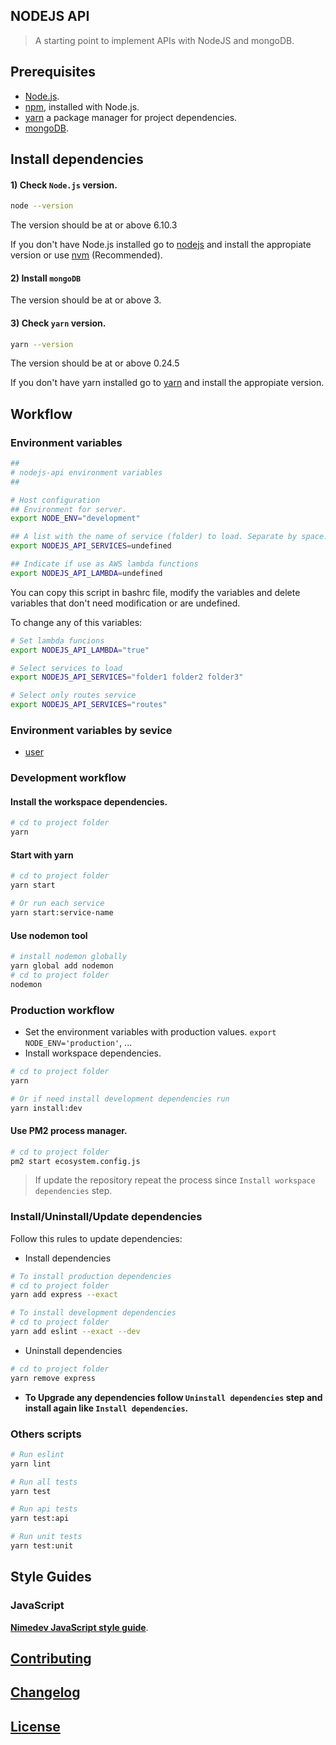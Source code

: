 ## NODEJS API

> A starting point to implement APIs with NodeJS and mongoDB.


## Prerequisites

- [Node.js](https://nodejs.org/en/download/).
- [npm](https://www.npmjs.com/), installed with Node.js.
- [yarn](https://yarnpkg.com/) a package manager for project dependencies.
- [mongoDB](https://www.mongodb.com/download-center?jmp=nav#community).

## Install dependencies

#### 1) Check `Node.js` version.

```sh
node --version
```
The version should be at or above 6.10.3

If you don't have Node.js installed go to [nodejs](https://nodejs.org/en/download/) and install the appropiate version or use [nvm](http://www.sergiolepore.net/2014/06/30/nvm-instalando-y-usando-node-version-manager/) (Recommended).

#### 2) Install `mongoDB`
The version should be at or above 3.

#### 3) Check `yarn` version.

```sh
yarn --version
```
The version should be at or above 0.24.5

If you don't have yarn installed go to [yarn](https://yarnpkg.com/en/docs/install) and install the appropiate version.


## Workflow

### Environment variables

```sh
##
# nodejs-api environment variables
##

# Host configuration
## Environment for server.
export NODE_ENV="development"

## A list with the name of service (folder) to load. Separate by space.
export NODEJS_API_SERVICES=undefined

## Indicate if use as AWS lambda functions
export NODEJS_API_LAMBDA=undefined
```

You can copy this script in bashrc file, modify the variables and delete variables that don't need modification or are undefined.

To change any of this variables:

```sh
# Set lambda funcions
export NODEJS_API_LAMBDA="true"

# Select services to load
export NODEJS_API_SERVICES="folder1 folder2 folder3"

# Select only routes service
export NODEJS_API_SERVICES="routes"
```

### Environment variables by sevice

- [user](functions/user/README.md)

### Development workflow

#### Install the workspace dependencies.

```sh
# cd to project folder
yarn
```

#### Start with yarn

```sh
# cd to project folder
yarn start

# Or run each service
yarn start:service-name
```

#### Use nodemon tool

```sh
# install nodemon globally
yarn global add nodemon
# cd to project folder
nodemon
```

### Production workflow
- Set the environment variables with production values. `export NODE_ENV='production'`, ...
- Install workspace dependencies.

```sh
# cd to project folder
yarn

# Or if need install development dependencies run
yarn install:dev
```
#### Use PM2 process manager.

```sh
# cd to project folder
pm2 start ecosystem.config.js
```

> If update the repository repeat the process since `Install workspace dependencies` step.

### Install/Uninstall/Update dependencies
Follow this rules to update dependencies:

- Install dependencies

```sh
# To install production dependencies
# cd to project folder
yarn add express --exact

# To install development dependencies
# cd to project folder
yarn add eslint --exact --dev
```

- Uninstall dependencies

```sh
# cd to project folder
yarn remove express
```

- **To Upgrade any dependencies follow `Uninstall dependencies` step and install again like `Install dependencies`.**

### Others scripts

```sh
# Run eslint
yarn lint

# Run all tests
yarn test

# Run api tests
yarn test:api

# Run unit tests
yarn test:unit
```


## Style Guides

### JavaScript

**[Nimedev JavaScript style guide](https://github.com/nimedev/javascript)**.


## [Contributing](CONTRIBUTING.md)


## [Changelog](CHANGELOG.md)


## [License](LICENSE.md)
